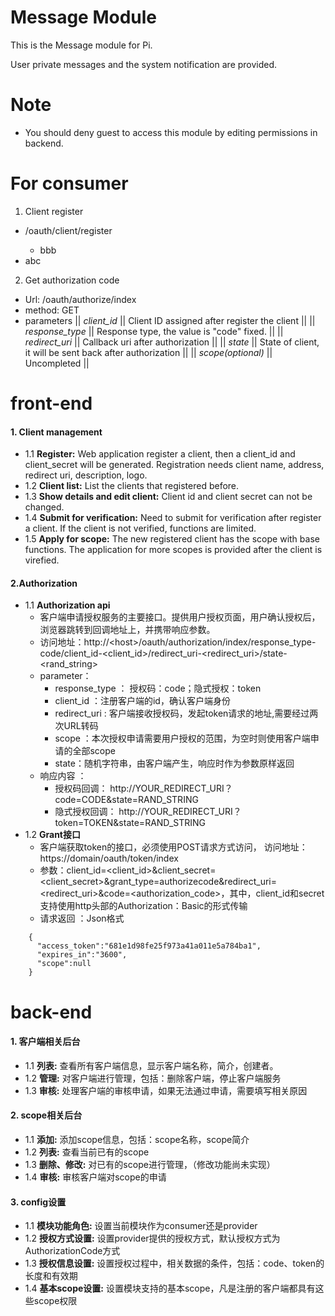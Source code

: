 Message Module
==============

This is the Message module for Pi.

User private messages and the system notification are provided.

Note
====
- You should deny guest to access this module by editing permissions in backend.

For consumer
============
1. Client register
  - <host>/oauth/client/register
      - bbb
  - abc

2. Get authorization code
  - Url: <host>/oauth/authorize/index
  - method: GET
  - parameters
    || *client_id* || Client ID assigned after register the client ||
    || *response_type* || Response type, the value is "code" fixed. ||
    || *redirect_uri* || Callback uri after authorization ||
    || *state* || State of client, it will be sent back after authorization ||
    || *scope(optional)* || Uncompleted ||

front-end
========

#### 1. Client management
* 1.1 **Register:** Web application register a client, then a client_id and client_secret will be generated. Registration needs client name, address, redirect uri, description, logo.
* 1.2 **Client list:** List the clients that registered before.
* 1.3 **Show details and edit client:** Client id and client secret can not be changed.
* 1.4 **Submit for verification:**  Need to submit for verification after register a client. If the client is not verified, functions are limited.
* 1.5 **Apply for scope:** The new registered client has the scope with base functions. The application for more scopes is provided after the client is virefied.

#### 2.Authorization
* 1.1 **Authorization api**
  * 客户端申请授权服务的主要接口。提供用户授权页面，用户确认授权后，浏览器跳转到回调地址上，并携带响应参数。
  * 访问地址：http://\<host\>/oauth/authorization/index/response_type-code/client_id-\<client_id\>/redirect_uri-\<redirect_uri\>/state-\<rand_string\>
  * parameter：
      * response_type  ： 授权码：code；隐式授权：token
      * client_id ：注册客户端的id，确认客户端身份
      * redirect_uri : 客户端接收授权码，发起token请求的地址,需要经过两次URL转码 
      * scope ：本次授权申请需要用户授权的范围，为空时则使用客户端申请的全部scope
      * state：随机字符串，由客户端产生，响应时作为参数原样返回 
  * 响应内容 ： 
      * 授权码回调： http://YOUR_REDIRECT_URI？code=CODE&state=RAND_STRING
      * 隐式授权回调： http://YOUR_REDIRECT_URI？token=TOKEN&state=RAND_STRING
* 1.2 **Grant接口**
  * 客户端获取token的接口，必须使用POST请求方式访问， 访问地址：https://domain/oauth/token/index
  * 参数：client_id=\<client_id\>&client_secret=\<client_secret\>&grant_type=authorizecode&redirect_uri=\<redirect_uri\>&code=\<authorization_code\>，其中，client_id和secret支持使用http头部的Authorization：Basic的形式传输
  * 请求返回 ：Json格式 
```
    {
      "access_token":"681e1d98fe25f973a41a011e5a784ba1",
      "expires_in":"3600",
      "scope":null
    }
```


back-end
========
#### 1. 客户端相关后台
* 1.1 **列表:** 查看所有客户端信息，显示客户端名称，简介，创建者。
* 1.2 **管理:** 对客户端进行管理，包括：删除客户端，停止客户端服务
* 1.3 **审核:** 处理客户端的审核申请，如果无法通过申请，需要填写相关原因

#### 2. scope相关后台
* 1.1 **添加:** 添加scope信息，包括：scope名称，scope简介
* 1.2 **列表:** 查看当前已有的scope
* 1.3 **删除、修改:** 对已有的scope进行管理，（修改功能尚未实现）
* 1.4 **审核:** 审核客户端对scope的申请

#### 3. config设置
* 1.1 **模块功能角色:** 设置当前模块作为consumer还是provider
* 1.2 **授权方式设置:** 设置provider提供的授权方式，默认授权方式为AuthorizationCode方式
* 1.3 **授权信息设置:** 设置授权过程中，相关数据的条件，包括：code、token的长度和有效期
* 1.4 **基本scope设置:** 设置模块支持的基本scope，凡是注册的客户端都具有这些scope权限

